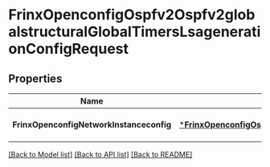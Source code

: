 # FrinxOpenconfigOspfv2Ospfv2globalstructuralGlobalTimersLsagenerationConfigRequest

## Properties
Name | Type | Description | Notes
------------ | ------------- | ------------- | -------------
**FrinxOpenconfigNetworkInstanceconfig** | [***FrinxOpenconfigOspfv2Ospfv2globalstructuralGlobalTimersLsagenerationConfig**](frinx.openconfig.ospfv2.ospfv2globalstructural.global.timers.lsageneration.Config.md) |  | [optional] [default to null]

[[Back to Model list]](../README.md#documentation-for-models) [[Back to API list]](../README.md#documentation-for-api-endpoints) [[Back to README]](../README.md)


